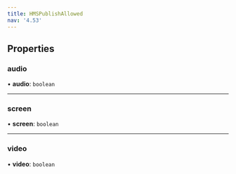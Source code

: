 ```yaml
---
title: HMSPublishAllowed
nav: '4.53'
---
```


## Properties

### audio

• **audio**: `boolean`

---

### screen

• **screen**: `boolean`

---

### video

• **video**: `boolean`
